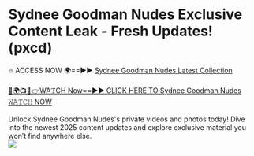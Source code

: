 # Sydnee Goodman Nudes Exclusive Content Leak - Fresh Updates! (pxcd)

🔥 ACCESS NOW 🌍==►► <a href="https://tinyurl.com/yc657z5k" rel="nofollow">Sydnee Goodman Nudes Latest Collection</a>
<br><br>
[🔴🌍📺📱👉WA𝚃CH Now==►► CLICK HERE TO Sydnee Goodman Nudes 𝚆𝙰𝚃𝙲𝙷 NOW](https://tinyurl.com/yc657z5k)
<br><br>
Unlock Sydnee Goodman Nudes's private videos and photos today! Dive into the newest 2025 content updates and explore exclusive material you won’t find anywhere else.
<br>
<a href="https://tinyurl.com/yc657z5k" rel="nofollow" data-target="animated-image.originalLink"><img src="https://camo.githubusercontent.com/8a4f000d20f83aca3bf7ec5f350d767afa0574a8a352519fd8cfa583a6f93a33/68747470733a2f2f692e696d6775722e636f6d2f644a486b345a712e676966" data-canonical-src="https://i.imgur.com/dJHk4Zq.gif" style="max-width: 100%; display: inline-block;" data-target="animated-image.originalImage"></a>
<br>
